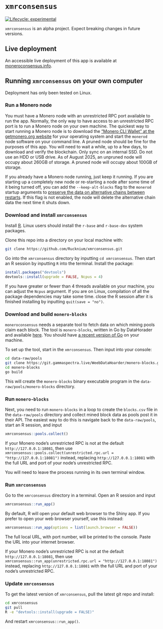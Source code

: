 
<!-- README.md is generated from README.Rmd. Please edit that file -->

# `xmrconsensus`

<!-- badges: start -->

[![Lifecycle:
experimental](https://img.shields.io/badge/lifecycle-experimental-orange.svg)](https://lifecycle.r-lib.org/articles/stages.html#experimental)
<!-- badges: end -->

`xmrconsensus` is an alpha project. Expect breaking changes in future
versions.

## Live deployment

An accessible live deployment of this app is available at
[moneroconsensus.info](https://moneroconsensus.info).

## Running `xmrconsensus` on your own computer

Deployment has only been tested on Linux.

### Run a Monero node

You must have a Monero node with an unrestricted RPC port available to
run the app. Normally, the only way to have access to an unrestricted
RPC port is to run a Monero node on your own machine. The quickest way
to start running a Monero node is to download the [“Monero CLI Wallet”
at the getmonero.org website](https://www.getmonero.org/downloads/#cli)
for your operating system and start the `monerod` node software on your
command line. A pruned node should be fine for the purposes of this app.
You will need to wait a while, up to a few days, to download and verify
the blockchain. Only sync on an internal SSD. Do not use an HDD or USB
drive. As of August 2025, an unpruned node will occupy about 260GB of
storage. A pruned node will occupy about 100GB of storage.

If you already have a Monero node running, just keep it running. If you
are starting up a completely new node or re-starting a node after some
time of it being turned off, you can add the `--keep-alt-blocks` flag to
the `monerod` startup arguments to [preserve the data on alternative
chains between
restarts](https://docs.getmonero.org/interacting/monerod-reference/#testing-monero-itself).
If this flag is not enabled, the node will delete the alternative chain
data the next time it shuts down.

### Download and install `xmrconsensus`

Install [R](https://www.r-project.org/). Linux users should install the
`r-base` and `r-base-dev` system packages.

Clone this repo into a directory on your local machine with:

``` bash
git clone https://github.com/Rucknium/xmrconsensus.git
```

Go into the `xmrconsensus` directory by inputting `cd xmrconsensus`.
Then start an R session by inputting `R` into the terminal. Install the
package:

``` r
install.packages("devtools")
devtools::install(upgrade = FALSE, Ncpus = 4)
```

If you have greater or fewer than 4 threads available on your machine,
you can adjust the `Ncpus` argument. If you are on Linux, compilation of
all the package dependencies may take some time. close the R session
after it is finished installing by inputting `quit(save = "no")`.

### Download and build `monero-blocks`

`moneroconsensus` needs a separate tool to fetch data on which mining
pools claim each block. The tool is `monero-blocks`, written in Go by
DataHorader and available
[here](https://git.gammaspectra.live/WeebDataHoarder/monero-blocks). You
should have [a recent version of Go](https://go.dev/doc/install) on your
machine.

To set up the tool, start in the `xmrconsensus`. Then input into your
console:

``` bash
cd data-raw/pools
git clone https://git.gammaspectra.live/WeebDataHoarder/monero-blocks.git
cd monero-blocks
go build
```

This will create the `monero-blocks` binary executable program in the
`data-raw/pools/monero-blocks` directory.

### Run `monero-blocks`

Next, you need to run `monero-blocks` in a loop to create the
`blocks.csv` file in the `data-raw/pools` directory and collect mined
block data as pools post it in their API. The easiest way to do this is
navigate back to the `data-raw/pools`, start an R session, and input

``` r
xmrconsensus::pools.collect()
```

If your Monero node’s unrestricted RPC is not at the default
`http://127.0.0.1:18081`, then use
`xmrconsensus::pools.collect(unrestricted.rpc.url = "http://127.0.0.1:18081")`
instead, replacing `http://127.0.0.1:18081` with the full URL and port
of your node’s unrestricted RPC.

You will need to leave the process running in its own terminal window.

### Run `xmrconsensus`

Go to the `xmrconsensus` directory in a terminal. Open an R session and
input

``` r
xmrconsensus::run_app()
```

By default, R will open your default web browser to the Shiny app. If
you prefer to open your web browser yourself, use this instead:

``` r
xmrconsensus::run_app(options = list(launch.browser = FALSE))
```

The full local URL, with port number, will be printed to the console.
Paste the URL into your internet browser.

If your Monero node’s unrestricted RPC is not at the default
`http://127.0.0.1:18081`, then use
`xmrconsensus::run_app(unrestricted.rpc.url = "http://127.0.0.1:18081")`
instead, replacing `http://127.0.0.1:18081` with the full URL and port
of your node’s unrestricted RPC.

### Update `xmrconsensus`

To get the latest version of `xmrconsensus`, pull the latest git repo
and install:

``` bash
cd xmrconsensus
git pull
R -e "devtools::install(upgrade = FALSE)"
```

And restart `xmrconsensus::run_app()`.

